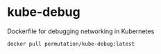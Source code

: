 # kube-debug
Dockerfile for debugging networking in Kubernetes

`docker pull permutation/kube-debug:latest`
